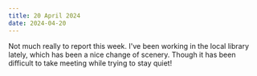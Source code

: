 ```yaml
---
title: 20 April 2024
date: 2024-04-20
---
```


Not much really to report this week. I've been working in the local library lately, which has been a nice change of scenery. Though it has been difficult to take meeting while trying to stay quiet!
